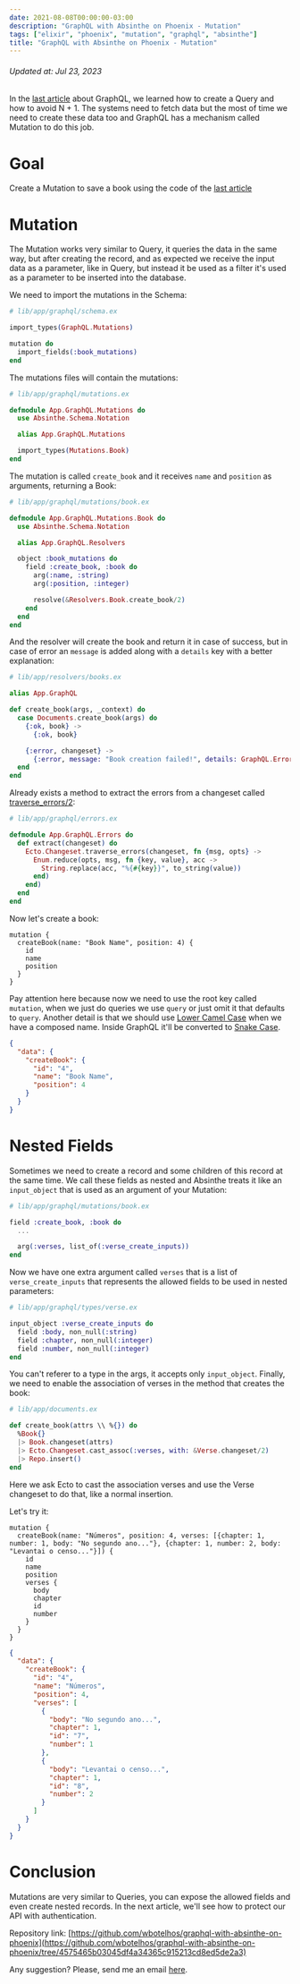 ```yaml
---
date: 2021-08-08T00:00:00-03:00
description: "GraphQL with Absinthe on Phoenix - Mutation"
tags: ["elixir", "phoenix", "mutation", "graphql", "absinthe"]
title: "GraphQL with Absinthe on Phoenix - Mutation"
---
```


###### Updated at: Jul 23, 2023

In the [last article](https://www.wbotelhos.com/graphql-with-absinthe-on-phoenix-query-and-dataloader) about GraphQL, we learned how to create a Query and how to avoid N + 1. The systems need to fetch data but the most of time we need to create these data too and GraphQL has a mechanism called Mutation to do this job.

# Goal

Create a Mutation to save a book using the code of the [last article](https://github.com/wbotelhos/graphql-with-absinthe-on-phoenix/tree/18533cd267f8e08ae7e699018a554dbac855e716)

# Mutation

The Mutation works very similar to Query, it queries the data in the same way, but after creating the record, and as expected we receive the input data as a parameter, like in Query, but instead it be used as a filter it's used as a parameter to be inserted into the database.

We need to import the mutations in the Schema:

```elixir
# lib/app/graphql/schema.ex

import_types(GraphQL.Mutations)

mutation do
  import_fields(:book_mutations)
end
```

The mutations files will contain the mutations:

```elixir
# lib/app/graphql/mutations.ex

defmodule App.GraphQL.Mutations do
  use Absinthe.Schema.Notation

  alias App.GraphQL.Mutations

  import_types(Mutations.Book)
end
```

The mutation is called `create_book` and it receives `name` and `position` as arguments, returning a Book:

```elixir
# lib/app/graphql/mutations/book.ex

defmodule App.GraphQL.Mutations.Book do
  use Absinthe.Schema.Notation

  alias App.GraphQL.Resolvers

  object :book_mutations do
    field :create_book, :book do
      arg(:name, :string)
      arg(:position, :integer)

      resolve(&Resolvers.Book.create_book/2)
    end
  end
end
```

And the resolver will create the book and return it in case of success, but in case of error an `message` is added along with a `details` key with a better explanation:

```elixir
# lib/app/resolvers/books.ex

alias App.GraphQL

def create_book(args, _context) do
  case Documents.create_book(args) do
    {:ok, book} ->
      {:ok, book}

    {:error, changeset} ->
      {:error, message: "Book creation failed!", details: GraphQL.Errors.extract(changeset)}
  end
end
```

Already exists a method to extract the errors from a changeset called [traverse_errors/2](https://hexdocs.pm/ecto/Ecto.Changeset.html#traverse_errors/2):

```elixir
# lib/app/graphql/errors.ex

defmodule App.GraphQL.Errors do
  def extract(changeset) do
    Ecto.Changeset.traverse_errors(changeset, fn {msg, opts} ->
      Enum.reduce(opts, msg, fn {key, value}, acc ->
        String.replace(acc, "%{#{key}}", to_string(value))
      end)
    end)
  end
end
```

Now let's create a book:

```gql
mutation {
  createBook(name: "Book Name", position: 4) {
    id
    name
    position
  }
}
```

Pay attention here because now we need to use the root key called `mutation`, when we just do queries we use `query` or just omit it that defaults to `query`. Another detail is that we should use [Lower Camel Case](https://pt.wikipedia.org/wiki/CamelCase) when we have a composed name. Inside GraphQL it'll be converted to [Snake Case](https://en.wikipedia.org/wiki/Snake_case).


```json
{
  "data": {
    "createBook": {
      "id": "4",
      "name": "Book Name",
      "position": 4
    }
  }
}
```

# Nested Fields

Sometimes we need to create a record and some children of this record at the same time. We call these fields as nested and Absinthe treats it like an `input_object` that is used as an argument of your Mutation:

```elixir
# lib/app/graphql/mutations/book.ex

field :create_book, :book do
  ...

  arg(:verses, list_of(:verse_create_inputs))
end
```

Now we have one extra argument called `verses` that is a list of `verse_create_inputs` that represents the allowed fields to be used in nested parameters:

```elixir
# lib/app/graphql/types/verse.ex

input_object :verse_create_inputs do
  field :body, non_null(:string)
  field :chapter, non_null(:integer)
  field :number, non_null(:integer)
end
```

You can't referer to a type in the args, it accepts only `input_object`. Finally, we need to enable the association of verses in the method that creates the book:

```elixir
# lib/app/documents.ex

def create_book(attrs \\ %{}) do
  %Book{}
  |> Book.changeset(attrs)
  |> Ecto.Changeset.cast_assoc(:verses, with: &Verse.changeset/2)
  |> Repo.insert()
end
```

Here we ask Ecto to cast the association verses and use the Verse changeset to do that, like a normal insertion.

Let's try it:

```gql
mutation {
  createBook(name: "Números", position: 4, verses: [{chapter: 1, number: 1, body: "No segundo ano..."}, {chapter: 1, number: 2, body: "Levantai o censo..."}]) {
    id
    name
    position
    verses {
      body
      chapter
      id
      number
    }
  }
}
```

```json
{
  "data": {
    "createBook": {
      "id": "4",
      "name": "Números",
      "position": 4,
      "verses": [
        {
          "body": "No segundo ano...",
          "chapter": 1,
          "id": "7",
          "number": 1
        },
        {
          "body": "Levantai o censo...",
          "chapter": 1,
          "id": "8",
          "number": 2
        }
      ]
    }
  }
}
```

# Conclusion

Mutations are very similar to Queries, you can expose the allowed fields and even create nested records. In the next article, we'll see how to protect our API with authentication.

Repository link: [https://github.com/wbotelhos/graphql-with-absinthe-on-phoenix](https://github.com/wbotelhos/graphql-with-absinthe-on-phoenix/tree/4575465b03045df4a34365c915213cd8ed5de2a3)

Any suggestion? Please, send me an email [here](mailto:wbotelhos@gmail.com).
